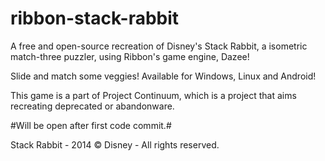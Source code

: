 # ribbon-stack-rabbit
A free and open-source recreation of Disney's Stack Rabbit, a isometric match-three puzzler, using Ribbon's game engine, Dazee!

Slide and match some veggies! Available for Windows, Linux and Android!

This game is a part of Project Continuum, which is a project that aims recreating deprecated or abandonware.

#Will be open after first code commit.#

Stack Rabbit - 2014 © Disney - All rights reserved.
